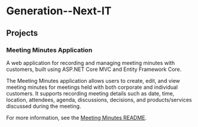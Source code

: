 # Generation--Next-IT

## Projects

### Meeting Minutes Application

A web application for recording and managing meeting minutes with customers, built using ASP.NET Core MVC and Entity Framework Core.

The Meeting Minutes application allows users to create, edit, and view meeting minutes for meetings held with both corporate and individual customers. It supports recording meeting details such as date, time, location, attendees, agenda, discussions, decisions, and products/services discussed during the meeting.

For more information, see the [Meeting Minutes README](MeetingMinutes/README.md).